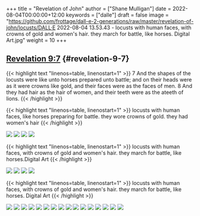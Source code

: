 +++
title = "Revelation of John"
author = ["Shane Mulligan"]
date = 2022-08-04T00:00:00+12:00
keywords = ["dalle"]
draft = false
image = "https://github.com/frottage/dall-e-2-generations/raw/master/revelation-of-john/locusts/DALL·E 2022-08-04 13.53.43 - locusts with human faces, with crowns of gold and women's hair. they march for battle, like horses. Digital Art.jpg"
weight = 10
+++

## [Revelation 9:7](https://www.biblegateway.com/passage/?search=Revelation%209%3A7&version=KJV) {#revelation-9-7}

{{< highlight text "linenos=table, linenostart=1" >}}
7 And the shapes of the locusts were like unto horses prepared unto battle; and
on their heads were as it were crowns like gold, and their faces were as the
faces of men. 8 And they had hair as the hair of women, and their teeth were as
the ateeth of lions.
{{< /highlight >}}

{{< highlight text "linenos=table, linenostart=1" >}}
locusts with human faces, like horses preparing for battle. they wore crowns of
gold. they had women's hair
{{< /highlight >}}

![](https://github.com/frottage/dall-e-2-generations/raw/master/revelation-of-john/locusts/DALL%C2%B7E%202022-08-04%2013.51.30%20-%20locusts%20with%20human%20faces,%20like%20horses%20preparing%20for%20battle.%20they%20wore%20crowns%20of%20gold.%20they%20had%20women's%20hair.%20Digital%20Art.jpg)
![](https://github.com/frottage/dall-e-2-generations/raw/master/revelation-of-john/locusts/DALL%C2%B7E%202022-08-04%2013.51.32%20-%20locusts%20with%20human%20faces,%20like%20horses%20preparing%20for%20battle.%20they%20wore%20crowns%20of%20gold.%20they%20had%20women's%20hair.%20Digital%20Art.jpg)
![](https://github.com/frottage/dall-e-2-generations/raw/master/revelation-of-john/locusts/DALL%C2%B7E%202022-08-04%2013.51.56%20-%20locusts%20with%20human%20faces,%20like%20horses%20preparing%20for%20battle.%20they%20wore%20crowns%20of%20gold.%20they%20had%20women's%20hair.%20Digital%20Art.jpg)
![](https://github.com/frottage/dall-e-2-generations/raw/master/revelation-of-john/locusts/DALL%C2%B7E%202022-08-04%2013.52.00%20-%20locusts%20with%20human%20faces,%20like%20horses%20preparing%20for%20battle.%20they%20wore%20crowns%20of%20gold.%20they%20had%20women's%20hair.%20Digital%20Art.jpg)

{{< highlight text "linenos=table, linenostart=1" >}}
locusts with human faces, with crowns of gold and women's hair. they march for
battle, like horses.Digital Art
{{< /highlight >}}

![](https://github.com/frottage/dall-e-2-generations/raw/master/revelation-of-john/locusts/DALL%C2%B7E%202022-08-04%2013.53.11%20-%20locusts%20with%20human%20faces,%20with%20crowns%20of%20gold%20and%20women's%20hair.%20they%20march%20for%20battle,%20like%20horses.Digital%20Art.jpg)
![](https://github.com/frottage/dall-e-2-generations/raw/master/revelation-of-john/locusts/DALL%C2%B7E%202022-08-04%2013.53.16%20-%20locusts%20with%20human%20faces,%20with%20crowns%20of%20gold%20and%20women's%20hair.%20they%20march%20for%20battle,%20like%20horses.Digital%20Art.jpg)
![](https://github.com/frottage/dall-e-2-generations/raw/master/revelation-of-john/locusts/DALL%C2%B7E%202022-08-04%2013.53.20%20-%20locusts%20with%20human%20faces,%20with%20crowns%20of%20gold%20and%20women's%20hair.%20they%20march%20for%20battle,%20like%20horses.Digital%20Art.jpg)
![](https://github.com/frottage/dall-e-2-generations/raw/master/revelation-of-john/locusts/DALL%C2%B7E%202022-08-04%2013.53.24%20-%20locusts%20with%20human%20faces,%20with%20crowns%20of%20gold%20and%20women's%20hair.%20they%20march%20for%20battle,%20like%20horses.Digital%20Art.jpg)

{{< highlight text "linenos=table, linenostart=1" >}}
locusts with human faces, with crowns of gold and women's hair. they march for
battle, like horses. Digital Art
{{< /highlight >}}

![](https://github.com/frottage/dall-e-2-generations/raw/master/revelation-of-john/locusts/DALL%C2%B7E%202022-08-04%2013.53.43%20-%20locusts%20with%20human%20faces,%20with%20crowns%20of%20gold%20and%20women's%20hair.%20they%20march%20for%20battle,%20like%20horses.%20Digital%20Art.jpg)
![](https://github.com/frottage/dall-e-2-generations/raw/master/revelation-of-john/locusts/DALL%C2%B7E%202022-08-04%2013.53.47%20-%20locusts%20with%20human%20faces,%20with%20crowns%20of%20gold%20and%20women's%20hair.%20they%20march%20for%20battle,%20like%20horses.%20Digital%20Art.jpg)
![](https://github.com/frottage/dall-e-2-generations/raw/master/revelation-of-john/locusts/DALL%C2%B7E%202022-08-04%2013.53.50%20-%20locusts%20with%20human%20faces,%20with%20crowns%20of%20gold%20and%20women's%20hair.%20they%20march%20for%20battle,%20like%20horses.%20Digital%20Art.jpg)
![](https://github.com/frottage/dall-e-2-generations/raw/master/revelation-of-john/locusts/DALL%C2%B7E%202022-08-04%2013.54.30%20-%20locusts%20with%20human%20faces,%20with%20crowns%20of%20gold%20and%20women's%20hair.%20they%20march%20for%20battle,%20like%20horses.%20Digital%20Art.jpg)
![](https://github.com/frottage/dall-e-2-generations/raw/master/revelation-of-john/locusts/DALL%C2%B7E%202022-08-04%2013.54.37%20-%20locusts%20with%20human%20faces,%20with%20crowns%20of%20gold%20and%20women's%20hair.%20they%20march%20for%20battle,%20like%20horses.%20Digital%20Art.jpg)
![](https://github.com/frottage/dall-e-2-generations/raw/master/revelation-of-john/locusts/DALL%C2%B7E%202022-08-04%2013.54.44%20-%20locusts%20with%20human%20faces,%20with%20crowns%20of%20gold%20and%20women's%20hair.%20they%20march%20for%20battle,%20like%20horses.%20Digital%20Art.jpg)
![](https://github.com/frottage/dall-e-2-generations/raw/master/revelation-of-john/locusts/DALL%C2%B7E%202022-08-04%2013.54.48%20-%20locusts%20with%20human%20faces,%20with%20crowns%20of%20gold%20and%20women's%20hair.%20they%20march%20for%20battle,%20like%20horses.%20Digital%20Art.jpg)
![](https://github.com/frottage/dall-e-2-generations/raw/master/revelation-of-john/locusts/DALL%C2%B7E%202022-08-04%2013.55.07%20-%20locusts%20with%20human%20faces,%20with%20crowns%20of%20gold%20and%20women's%20hair.%20they%20march%20for%20battle,%20like%20horses.%20Digital%20Art.jpg)
![](https://github.com/frottage/dall-e-2-generations/raw/master/revelation-of-john/locusts/DALL%C2%B7E%202022-08-04%2013.55.10%20-%20locusts%20with%20human%20faces,%20with%20crowns%20of%20gold%20and%20women's%20hair.%20they%20march%20for%20battle,%20like%20horses.%20Digital%20Art.jpg)
![](https://github.com/frottage/dall-e-2-generations/raw/master/revelation-of-john/locusts/DALL%C2%B7E%202022-08-04%2013.55.13%20-%20locusts%20with%20human%20faces,%20with%20crowns%20of%20gold%20and%20women's%20hair.%20they%20march%20for%20battle,%20like%20horses.%20Digital%20Art.jpg)
![](https://github.com/frottage/dall-e-2-generations/raw/master/revelation-of-john/locusts/DALL%C2%B7E%202022-08-04%2013.55.16%20-%20locusts%20with%20human%20faces,%20with%20crowns%20of%20gold%20and%20women's%20hair.%20they%20march%20for%20battle,%20like%20horses.%20Digital%20Art.jpg)
![](https://github.com/frottage/dall-e-2-generations/raw/master/revelation-of-john/locusts/DALL%C2%B7E%202022-08-04%2013.55.38%20-%20locusts%20with%20human%20faces,%20with%20crowns%20of%20gold%20and%20women's%20hair.%20they%20march%20for%20battle,%20like%20horses.%20Digital%20Art.jpg)
![](https://github.com/frottage/dall-e-2-generations/raw/master/revelation-of-john/locusts/DALL%C2%B7E%202022-08-04%2013.55.44%20-%20locusts%20with%20human%20faces,%20with%20crowns%20of%20gold%20and%20women's%20hair.%20they%20march%20for%20battle,%20like%20horses.%20Digital%20Art.jpg)
![](https://github.com/frottage/dall-e-2-generations/raw/master/revelation-of-john/locusts/DALL%C2%B7E%202022-08-04%2013.55.49%20-%20locusts%20with%20human%20faces,%20with%20crowns%20of%20gold%20and%20women's%20hair.%20they%20march%20for%20battle,%20like%20horses.%20Digital%20Art.jpg)
![](https://github.com/frottage/dall-e-2-generations/raw/master/revelation-of-john/locusts/DALL%C2%B7E%202022-08-04%2013.56.06%20-%20locusts%20with%20human%20faces,%20with%20crowns%20of%20gold%20and%20women's%20hair.%20they%20march%20for%20battle,%20like%20horses.%20Digital%20Art.jpg)
![](https://github.com/frottage/dall-e-2-generations/raw/master/revelation-of-john/locusts/DALL%C2%B7E%202022-08-04%2013.56.10%20-%20locusts%20with%20human%20faces,%20with%20crowns%20of%20gold%20and%20women's%20hair.%20they%20march%20for%20battle,%20like%20horses.%20Digital%20Art.jpg)